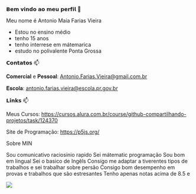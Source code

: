 𝗕𝗲𝗺 𝘃𝗶𝗻𝗱𝗼 𝗮𝗼 𝗺𝗲𝘂 𝗽𝗲𝗿𝗳𝗶𝗹 💙

Meu nome é Antonio Maia Farias Vieira

- Estou no ensino médio
- tenho 15 anos
- tenho interrese em mátemarica
- estudo no polivalente Ponta Grossa

𝗖𝗼𝗻𝘁𝗮𝘁𝗼𝘀 📫

𝐂𝐨𝐦𝐞𝐫𝐜𝐢𝐚𝐥 e 𝐏𝐞𝐬𝐬𝐨𝐚𝐥: Antonio.Farias.Vieira@gmail.com.br

𝐄𝐬𝐜𝐨𝐥𝐚: antonio.farias.vieira@escola.pr.gov.br

𝗟𝗶𝗻𝗸𝘀 📫

Meus Cursos: https://cursos.alura.com.br/course/github-compartilhando-projetos/task/124370

Site de Programação: https://p5js.org/

Sobre MIN

Sou comunicativo raciosinio rapido
Sei mátematic programação 
Sou bom em lingual
Sei o basico de Ingêls
Consigo me adaptar a tiverentes tipos de trabalhos
e sei trabalhar sobre persão 
Consigo bom desempenho em provas e trabalhos que são estresantes
Tenho apenas notas acima de 8.5 e 

![](https://media.giphy.com/media/cuHjncTuHW40g/giphy.gif)
